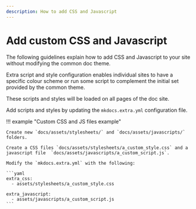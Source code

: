 ```yaml
---
description: How to add CSS and Javascript
---
```


# Add custom CSS and Javascript

The following guidelines explain how to add CSS and Javascript to your site without modifying
the common doc theme.

Extra script and style configuration enables individual sites to have a specific colour scheme
or run some script to complement the initial set provided by the common theme.

These scripts and styles will be loaded on all pages of the doc site.

Add scripts and styles by updating the `mkdocs.extra.yml` configuration file.

!!! example "Custom CSS and JS files example"

    Create new `docs/assets/stylesheets/` and `docs/assets/javascripts/` folders.

    Create a CSS files `docs/assets/stylesheets/a_custom_style.css` and a javascript file  `docs/assets/javascripts/a_custom_script.js`.

    Modify the `mkdocs.extra.yml` with the following:

    ```yaml
    extra_css:
      - assets/stylesheets/a_custom_style.css

    extra_javascript:
      - assets/javascripts/a_custom_script.js
    ```

